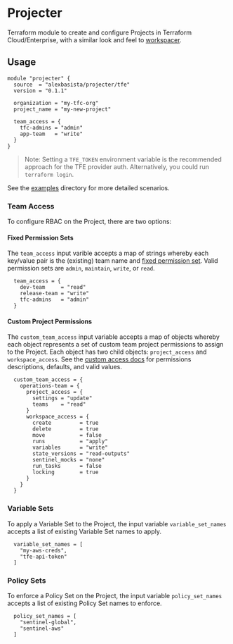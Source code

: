# Projecter
Terraform module to create and configure Projects in Terraform Cloud/Enterprise, with a similar look and feel to [workspacer](https://registry.terraform.io/modules/alexbasista/workspacer/tfe/latest).

## Usage
```hcl
module "projecter" {
  source  = "alexbasista/projecter/tfe"
  version = "0.1.1"

  organization = "my-tfc-org"
  project_name = "my-new-project"

  team_access = {
    tfc-admins = "admin"
    app-team   = "write"
  }
}
```
> Note: Setting a `TFE_TOKEN` environment variable is the recommended approach for the TFE provider auth. Alternatively, you could run `terraform login`.

See the [examples](./examples/) directory for more detailed scenarios.

### Team Access
To configure RBAC on the Project, there are two options:

#### Fixed Permission Sets
The `team_access` input varible accepts a map of strings whereby each key/value pair is the (existing) team name and [fixed permission set](https://developer.hashicorp.com/terraform/cloud-docs/users-teams-organizations/permissions#fixed-permission-sets-1). Valid permission sets are `admin`, `maintain`, `write`, or `read`.

```hcl
  team_access = {
    dev-team     = "read"
    release-team = "write"
    tfc-admins   = "admin"
  }
```

#### Custom Project Permissions
The `custom_team_access` input variable accepts a map of objects whereby each object represents a set of custom team project permissions to assign to the Project. Each object has two child objects: `project_access` and `workspace_access`.  See the [custom access docs](https://registry.terraform.io/providers/hashicorp/tfe/latest/docs/resources/team_project_access#custom-access) for permissions descriptions, defaults, and valid values.

```hcl
  custom_team_access = {
    operations-team = {
      project_access = {
        settings = "update"
        teams    = "read"
      }
      workspace_access = {
        create         = true
        delete         = true
        move           = false
        runs           = "apply"
        variables      = "write"
        state_versions = "read-outputs"
        sentinel_mocks = "none"
        run_tasks      = false
        locking        = true
      }
    }
  }
```

### Variable Sets
To apply a Variable Set to the Project, the input variable `variable_set_names` accepts a list of existing Variable Set names to apply.

```hcl
  variable_set_names = [
    "my-aws-creds",
    "tfe-api-token"
  ]
```

### Policy Sets
To enforce a Policy Set on the Project, the input variable `policy_set_names` accepts a list of existing Policy Set names to enforce.

```hcl
  policy_set_names = [
    "sentinel-global",
    "sentinel-aws"
  ]
```